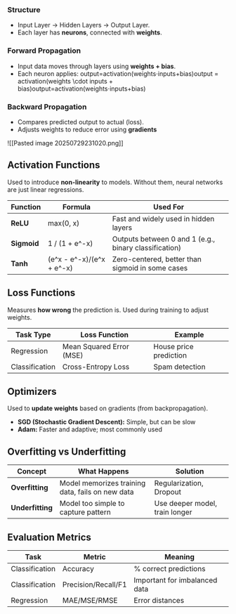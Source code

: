 ### **Structure**

- Input Layer → Hidden Layers → Output Layer.
- Each layer has **neurons**, connected with **weights**.

### **Forward Propagation**

- Input data moves through layers using **weights + bias**.
- Each neuron applies:
    output=activation(weights⋅inputs+bias)output = activation(weights \cdot inputs + bias)output=activation(weights⋅inputs+bias)

### **Backward Propagation**

- Compares predicted output to actual (loss).
- Adjusts weights to reduce error using **gradients**

![[Pasted image 20250729231020.png]]
## Activation Functions

Used to introduce **non-linearity** to models. Without them, neural networks are just linear regressions.

|Function|Formula|Used For|
|---|---|---|
|**ReLU**|max(0, x)|Fast and widely used in hidden layers|
|**Sigmoid**|1 / (1 + e^-x)|Outputs between 0 and 1 (e.g., binary classification)|
|**Tanh**|(e^x - e^-x)/(e^x + e^-x)|Zero-centered, better than sigmoid in some cases|

## Loss Functions

Measures **how wrong** the prediction is. Used during training to adjust weights.

| Task Type      | Loss Function            | Example                |
| -------------- | ------------------------ | ---------------------- |
| Regression     | Mean Squared Error (MSE) | House price prediction |
| Classification | Cross-Entropy Loss       | Spam detection         |

## Optimizers

Used to **update weights** based on gradients (from backpropagation).

- **SGD (Stochastic Gradient Descent):** Simple, but can be slow
- **Adam:** Faster and adaptive; most commonly used

## Overfitting vs Underfitting

| Concept          | What Happens                                     | Solution                       |
| ---------------- | ------------------------------------------------ | ------------------------------ |
| **Overfitting**  | Model memorizes training data, fails on new data | Regularization, Dropout        |
| **Underfitting** | Model too simple to capture pattern              | Use deeper model, train longer |
## Evaluation Metrics

| Task           | Metric              | Meaning                       |
| -------------- | ------------------- | ----------------------------- |
| Classification | Accuracy            | % correct predictions         |
| Classification | Precision/Recall/F1 | Important for imbalanced data |
| Regression     | MAE/MSE/RMSE        | Error distances               |